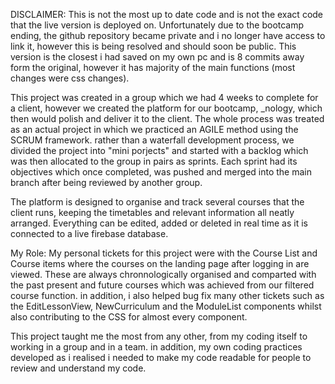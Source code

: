 DISCLAIMER: This is not the most up to date code and is not the exact code that the live version is deployed on. Unfortunately due to the bootcamp ending, the github repository became private and i no longer have access to link it, however this is being resolved and should soon be public. This version is the closest i had saved on my own pc and is 8 commits away form the original, however it has majority of the main functions (most changes were css changes).

This project was created in a group which we had 4 weeks to complete for a client, however we created the platform for our bootcamp, _nology, which then would polish and deliver it to the client. The whole process was treated as an actual project in which we practiced an AGILE method using the SCRUM framework. rather than a waterfall development process, we divided the project into "mini porjects" and started with a backlog which was then allocated to the group in pairs as sprints. Each sprint had its objectives which once completed, was pushed and merged into the main branch after being reviewed by another group. 

The platform is designed to organise and track several courses that the client runs, keeping the timetables and relevant information all neatly arranged. Everything can be edited, added or deleted in real time as it is connected to a live firebase database. 

My Role:
My personal tickets for this project were with the Course List and Course items where the courses on the landing page after logging in are viewed. These are always chronnologically organised and comparted with the past present and future courses which was achieved from our filtered course function. in addition, i also helped bug fix many other tickets such as the EditLessonView, NewCurriculum and the ModuleList components whilst also contributing to the CSS for almost every component. 

This project taught me the most from any other, from my coding itself to working in a group and in a team. in addition, my own coding practices developed as i realised i needed to make my code readable for people to review and understand my code. 
